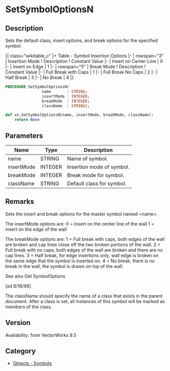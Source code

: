 # SetSymbolOptionsN

## Description
Sets the default class, insert  options, and break options for the specified symbol. 

{| class="wikitable_c"
|+ Table - Symbol Insertion Options
|-
| rowspan="3" | Insertion Mode
! Description
! Constant Value
|-
| Insert on Center Line
| 0
|-
| Insert on Edge
| 1
|-
| rowspan="5" | Break Mode
! Description
! Constant Value
|-
| Full Break with Caps
| 1
|-
| Full Break No Caps
| 2
|-
| Half Break
| 3
|-
| No Break
| 4
|}

```pascal
PROCEDURE SetSymbolOptionsN(
				name       : STRING;
				insertMode : INTEGER;
				breakMode  : INTEGER;
				className  : STRING);
```

```python
def vs.SetSymbolOptionsN(name, insertMode, breakMode, className):
    return None
```

## Parameters
|Name|Type|Description|
|---|---|---|
|name|STRING|Name of symbol.|
|insertMode|INTEGER|Insertion mode of symbol.|
|breakMode|INTEGER|Break mode for symbol.|
|className|STRING|Default class for symbol.|

## Remarks
Sets the insert and break options for the master symbol named &lt;name&gt;. 

The insertMode options are:
0 = insert on the center line of the wall
1 = insert on the edge of the wall

The breakMode options are:
1 = Full break with caps, both edges of the wall are broken and cap lines close off the two broken portions of the wall.
2 = Full break with no caps, both edges of the wall  are broken and there are no cap lines.
3 = Half break, for edge insertions only, wall edge is broken on the same edge that the symbol is inserted on.
4 = No break, there is no break in the wall, the symbol is drawn on top of the wall.

See also Get SymbolOptions

[sd 8/18/98]

The className should specify the name of a class that exists in the parent document. After a class is set, all instances of this symbol will be marked as members of the class.

## Version
Availability: from VectorWorks 8.5

## Category
* [Objects - Symbols](../Categories/Objects%20-%20Symbols.md)
